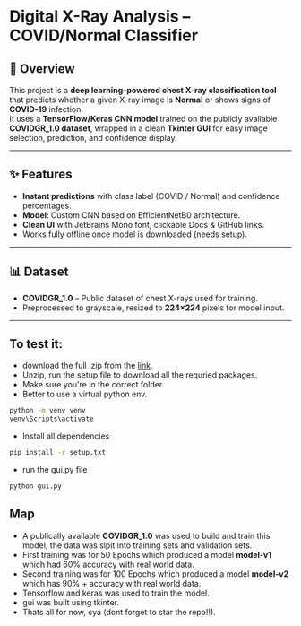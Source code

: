 # Digital X-Ray Analysis – COVID/Normal Classifier


## 📌 Overview
This project is a **deep learning–powered chest X-ray classification tool** that predicts whether a given X-ray image is **Normal** or shows signs of **COVID‑19** infection.  
It uses a **TensorFlow/Keras CNN model** trained on the publicly available **COVIDGR_1.0 dataset**, wrapped in a clean **Tkinter GUI** for easy image selection, prediction, and confidence display.

---

## ✨ Features
- **Instant predictions** with class label (COVID / Normal) and confidence percentages.
- **Model**: Custom CNN based on EfficientNetB0 architecture.
- **Clean UI** with JetBrains Mono font, clickable Docs & GitHub links.
- Works fully offline once model is downloaded (needs setup).

---

## 📊 Dataset
- **COVIDGR_1.0** – Public dataset of chest X-rays used for training.
- Preprocessed to grayscale, resized to **224×224** pixels for model input.

---

## To test it:
- download the full .zip from the [link](https://github.com).
- Unzip, run the setup file to download all the requried packages.
- Make sure you're in the correct folder.
- Better to use a virtual python env.
```bash
python -m venv venv 
venv\Scripts\activate
```
- Install all dependencies
```bash
pip install -r setup.txt
```
- run the gui.py file 
```bash
python gui.py
```

## Map
- A publically available **COVIDGR_1.0** was used to build and train this model, the data was slpit into training sets and validation sets.
- First training was for 50 Epochs which produced a model **model-v1** which had 60% accuracy with real world data.
- Second training was for 100 Epochs which produced a model **model-v2** which has 90% + accuracy with real world data.
- Tensorflow and keras was used to train the model.
- gui was built using tkinter.
- Thats all for now, cya (dont forget to star the repo!!).